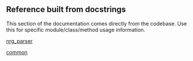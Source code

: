 ## Reference built from docstrings

This section of the documentation comes directly from the codebase. Use this for specific module/class/method usage information.

[nrg_parser](reference/nrg_parser/index.md)

[common](reference/common/index.md)